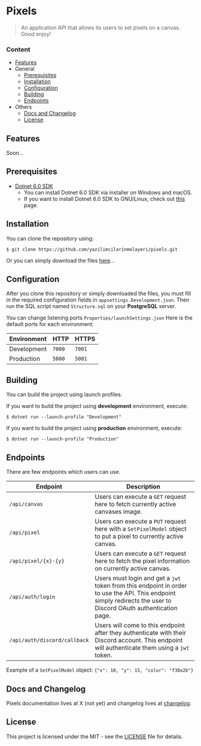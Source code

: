 # Pixels

> An application API that allows its users to set pixels on a canvas. Good enjoy!

### Content

- [Features](#features)
- General
  - [Prerequisites](#prerequisites)
  - [Installation](#installation)
  - [Configuration](#configuration)
  - [Building](#building)
  - [Endpoints](#endpoints)
- Others
  - [Docs and Changelog](#docs-and-changelog)
  - [License](#license)

## Features

Soon...

## Prerequisites

- [Dotnet 6.0 SDK](https://dotnet.microsoft.com/en-us/download/dotnet/6.0)
  - You can install Dotnet 6.0 SDK via installer on Windows and macOS.
  - If you want to install Dotnet 6.0 SDK to GNU/Linux, check out [this](https://docs.microsoft.com/dotnet/core/install/linux?WT.mc_id=dotnet-35129-website) page.

## Installation

You can clone the repository using:
```
$ git clone https://github.com/yazilimcilarinmolayeri/pixels.git
```
Or you can simply download the files [here](https://github.com/yazilimcilarinmolayeri/pixels/archive/refs/heads/master.zip)...

## Configuration

After you clone this repository or simply downloaded the files, you must fill in the required configuration fields in `appsettings.Development.json`. Then run the SQL script named `Structure.sql` on your **PostgreSQL** server.

You can change listening ports `Properties/launchSettings.json` Here is the default ports for each environment:

| Environment | HTTP | HTTPS |
| - | - | - |
| Development | `7000` | `7001` |
| Production | `5000` | `5001` |

## Building

You can build the project using launch profiles.

If you want to build the project using **development** environment, execute:
```shell
$ dotnet run --launch-profile "Development"
```
If you want to build the project using **production** environment, execute:
```shell
$ dotnet run --launch-profile "Production"
```

## Endpoints

There are few endpoints which users can use.
  
| Endpoint | Description |
| - | - |
| `/api/canvas` | Users can execute a `GET` request here to fetch currently active canvases image. |
| `/api/pixel` | Users can execute a `PUT` request here with a `SetPixelModel` object to put a pixel to currently active canvas. |
| `/api/pixel/{x}-{y}` | Users can execute a `GET` request here to fetch the pixel information on currently active canvas. |
| `/api/auth/login` | Users must login and get a `jwt` token from this endpoint in order to use the API. This endpoint simply redirects the user to Discord OAuth authentication page. |
| `/api/auth/discord/callback` | Users will come to this endpoint after they authenticate with their Discord account. This endpoint will authenticate them using a `jwt` token. |

Example of a `SetPixelModel` object: `{"x": 10, "y": 15, "color": "f30a2b"}`

## Docs and Changelog

Pixels documentation lives at X (not yet) and changelog lives at [changelog](CHANGELOG.md).

## License

This project is licensed under the MIT - see the [LICENSE](LICENSE.md) file for details.